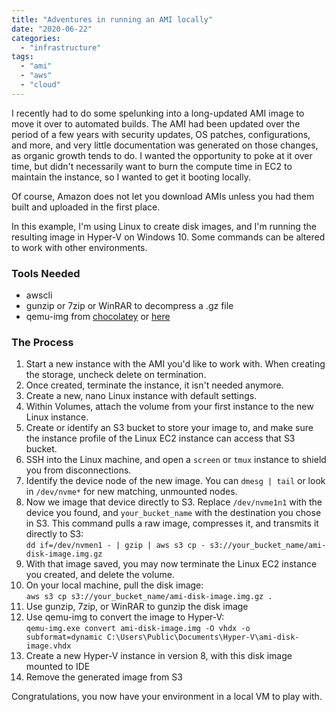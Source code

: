 ```yaml
---
title: "Adventures in running an AMI locally"
date: "2020-06-22"
categories: 
  - "infrastructure"
tags: 
  - "ami"
  - "aws"
  - "cloud"
---
```


I recently had to do some spelunking into a long-updated AMI image to move it over to automated builds. The AMI had been updated over the period of a few years with security updates, OS patches, configurations, and more, and very little documentation was generated on those changes, as organic growth tends to do. I wanted the opportunity to poke at it over time, but didn't necessarily want to burn the compute time in EC2 to maintain the instance, so I wanted to get it booting locally.

Of course, Amazon does not let you download AMIs unless you had them built and uploaded in the first place.

In this example, I'm using Linux to create disk images, and I'm running the resulting image in Hyper-V on Windows 10. Some commands can be altered to work with other environments.

### Tools Needed

- awscli
- gunzip or 7zip or WinRAR to decompress a .gz file
- qemu-img from [chocolatey](https://chocolatey.org/) or [here](https://cloudbase.it/qemu-img-windows/)

### The Process

1. Start a new instance with the AMI you'd like to work with. When creating the storage, uncheck delete on termination.
2. Once created, terminate the instance, it isn't needed anymore.
3. Create a new, nano Linux instance with default settings.
4. Within Volumes, attach the volume from your first instance to the new Linux instance.
5. Create or identify an S3 bucket to store your image to, and make sure the instance profile of the Linux EC2 instance can access that S3 bucket.
6. SSH into the Linux machine, and open a `screen` or `tmux` instance to shield you from disconnections.
7. Identify the device node of the new image. You can `dmesg | tail` or look in `/dev/nvme*` for new matching, unmounted nodes.
8. Now we image that device directly to S3. Replace `/dev/nvme1n1` with the device you found, and `your_bucket_name` with the destination you chose in S3. This command pulls a raw image, compresses it, and transmits it directly to S3:  
    `dd if=/dev/nvmen1 - | gzip | aws s3 cp - s3://your_bucket_name/ami-disk-image.img.gz`
9. With that image saved, you may now terminate the Linux EC2 instance you created, and delete the volume.
10. On your local machine, pull the disk image:  
    `aws s3 cp s3://your_bucket_name/ami-disk-image.img.gz .`
11. Use gunzip, 7zip, or WinRAR to gunzip the disk image
12. Use qemu-img to convert the image to Hyper-V:  
    `qemu-img.exe convert ami-disk-image.img -O vhdx -o subformat=dynamic C:\Users\Public\Documents\Hyper-V\ami-disk-image.vhdx`
13. Create a new Hyper-V instance in version 8, with this disk image mounted to IDE
14. Remove the generated image from S3

Congratulations, you now have your environment in a local VM to play with.
